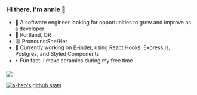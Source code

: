 ### Hi there, I'm annie 👋

<!--
**a-heo/a-heo** is a ✨ _special_ ✨ repository because its `README.md` (this file) appears on your GitHub profile.

Here are some ideas to get you started:

- 🔭 I’m currently working on ...
- 🌱 I’m currently learning ...
- 👯 I’m looking to collaborate on ...
- 🤔 I’m looking for help with ...
- 💬 Ask me about ...
- 📫 How to reach me: ...
- 😄 Pronouns: ...
- ⚡ Fun fact: ...
-->
- 🔭 A software engineer looking for opportunities to grow and improve as a developer
- 📍 Portland, OR
- 😄 Pronouns:She/Her
- 🌱 Currently working on [B-inder](https://github.com/a-heo/b-inder), using React Hooks, Express.js, Postgres, and Styled Components
- ⚡ Fun fact: I make ceramics during my free time

<a href="https://www.linkedin.com/in/annie-heo/" target="_blank">
  <img src="https://img.shields.io/badge/-Annie%20Heo-blue?style=for-the-badge&logo=Linkedin&logoColor=white"/>
</a>

[![a-heo's github stats](https://github-readme-stats.vercel.app/api?username=a-heo&count_private=true&show_icons=true&theme=dark)](https://github.com/anuraghazra/github-readme-stats)

